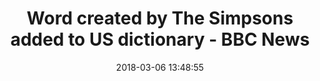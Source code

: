 ---
date: 2018-03-06 13:48:55
link:
  source: pocket
  source_url: https://getpocket.com
  text: Word created by The Simpsons added to US dictionary - BBC News
  url: http://www.bbc.com/news/newsbeat-43298229
slug: word-created-by-the-simpsons-added-to-us-dictionary-bbc-news
source: pocket
syndicated:
- type: twitter
  url: https://twitter.com/roytang/statuses/971021383982632960/
- type: facebook
  url: https://www.facebook.com/stephen.roy.tang/posts/10156470680888912
title: Word created by The Simpsons added to US dictionary - BBC News
---